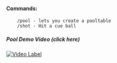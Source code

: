 #### Commands:
```
    /pool - lets you create a pooltable
    /shot - Hit a cue ball
```

##### Pool Demo Video (click here)
[![Video Label](http://img.youtube.com/vi/V9Xb6RBMbf0/0.jpg)](https://youtu.be/V9Xb6RBMbf0)
